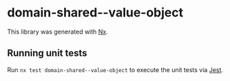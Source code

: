 # domain-shared--value-object

This library was generated with [Nx](https://nx.dev).

## Running unit tests

Run `nx test domain-shared--value-object` to execute the unit tests via [Jest](https://jestjs.io).
